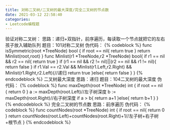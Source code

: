 ```yaml
---
title: 对称二叉树/二叉树的最大深度/完全二叉树的节点数
date: 2021-03-12 22:58:40
categories: 
- Leetcode编程题
---
```

验证对称二叉树：
思路：递归+双指针，前序遍历，每读取一个节点就把它的左右孩子放入辅助队列
题目：101对称二叉树
伪代码：
{% codeblock  %}
func isSymmetric(root *TreeNode) bool {
    if root == nil{
        return true
    }
    return Minlist(root,root)
}
func Minlist(r1 *TreeNode,r2 *TreeNode) bool{
    if r1 == nil && r2 == nil{
        return true
    }
    if (r1 == nil && r2 != nil)||(r2 == nil && r1 != nil){
        return false
    }
    if r1.Val == r2.Val && Minlist(r1.Left,r2.Right) && Minlist(r1.Right,r2.Left){//递归
        return true
    }else{
        return false
    }
}
{% endcodeblock %}
二叉树最大深度
思路：递归
题目：104二叉树的最大深度
伪代码：
{% codeblock  %}
func maxDepth(root *TreeNode) int {
    if root == nil {
        return 0
    }
	a := maxDepth(root.Left)//左子树深度
	b := maxDepth(root.Right)//右子树深度
	if a  > b{
		return  a+1
	}else{
		return  b+1
	}
}
{% endcodeblock %}
完全二叉树的节点数
思路：前序遍历
伪代码：
{% codeblock  %}
func countNodes(root *TreeNode) int {
    if root == nil{
        return 0
    }
    return countNodes(root.Left)+countNodes(root.Right)+1//左子树+右子树+根节点
}
{% endcodeblock %}